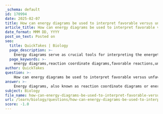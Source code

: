 ```yaml
---
_schema: default
id: 170994
date: 2025-02-07
title: How can energy diagrams be used to interpret favorable versus unfavorable reactions?
article_title: How can energy diagrams be used to interpret favorable versus unfavorable reactions?
date_format: MMM DD, YYYY
post_on_text: Posted on
seo:
  title: QuickTakes | Biology
  page_description: >-
    Energy diagrams serve as crucial tools for interpreting the energetics of chemical reactions, distinguishing between favorable and unfavorable reactions based on energy levels of reactants and products, activation energy, and Gibbs Free Energy changes.
  page_keywords: >-
    energy diagrams,reaction coordinate diagrams,favorable reactions,unfavorable reactions,activation energy,energy profiles,Gibbs Free Energy,exothermic reactions,endothermic reactions,energy barriers,chemical kinetics
author: QuickTakes
question: >-
    How can energy diagrams be used to interpret favorable versus unfavorable reactions?
answer: >-
    Energy diagrams, also known as reaction coordinate diagrams or energy profiles, are essential tools in understanding the energetics of chemical reactions. They visually represent the energy changes that occur during a reaction, allowing us to interpret whether a reaction is favorable or unfavorable based on the energy of the reactants and products.\n\n### Key Components of Energy Diagrams\n\n1. **Axes**: \n   - The vertical axis represents the energy of the system.\n   - The horizontal axis represents the reaction coordinate, which traces the progress of the reaction from reactants to products.\n\n2. **Reactants and Products**: \n   - The starting materials (reactants) are plotted at a certain energy level, while the products are plotted at another level, indicating their relative stability.\n\n3. **Activation Energy**: \n   - The peak of the diagram represents the transition state, which is the highest energy point that must be overcome for the reaction to proceed. The difference in energy between the reactants and this peak is known as the activation energy ($E_{act}$).\n\n4. **Overall Energy Change ($\Delta E$)**: \n   - The overall change in energy between the reactants and products is indicated by the difference in their energy levels. A negative $\Delta E$ (where the products are lower in energy than the reactants) indicates an exothermic reaction, which is generally favorable. Conversely, a positive $\Delta E$ indicates an endothermic reaction, which may be unfavorable unless coupled with a favorable process.\n\n### Interpreting Favorable vs. Unfavorable Reactions\n\n- **Favorable Reactions**: \n  - If the energy level of the products is lower than that of the reactants (i.e., the tail end of the energy diagram is lower than the front), the reaction is energetically favorable. This is often associated with a negative Gibbs Free Energy change ($\Delta G < 0$), indicating that the reaction can occur spontaneously.\n\n- **Unfavorable Reactions**: \n  - If the energy level of the products is higher than that of the reactants (i.e., the tail end is higher), the reaction is energetically unfavorable. This is typically associated with a positive Gibbs Free Energy change ($\Delta G > 0$), meaning the reaction does not occur spontaneously and requires an input of energy to proceed.\n\n- **High Peaks**: \n  - High peaks in the energy diagram represent points of high activation energy, which can slow down the reaction. These points are often referred to as "energy barriers" that must be overcome for the reaction to proceed.\n\n### Conclusion\n\nEnergy diagrams are invaluable for visualizing the energetics of chemical reactions. By analyzing the relative energy levels of reactants and products, as well as the activation energy required, one can determine the favorability of a reaction. Understanding these concepts is crucial in fields such as biochemistry, where reactions often need to be coupled or driven by external energy inputs to proceed.
subject: Biology
file_name: how-can-energy-diagrams-be-used-to-interpret-favorable-versus-unfavorable-reactions.md
url: /learn/biology/questions/how-can-energy-diagrams-be-used-to-interpret-favorable-versus-unfavorable-reactions
score: -1.0
---
```


&nbsp;